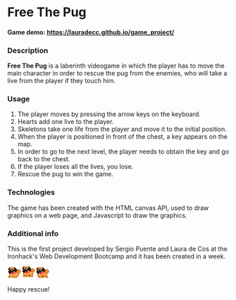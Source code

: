 # Free The Pug

#### Game demo: https://lauradecc.github.io/game_project/

### Description

**Free The Pug** is a laberinth videogame in which the player has to move the main character in order to rescue the pug from the enemies, who will take a live from the player if they touch him. 

### Usage

1. The player moves by pressing the arrow keys on the keyboard.
2. Hearts add one live to the player.
3. Skeletons take one life from the player and move it to the initial position.
4. When the player is positioned in front of the chest, a key appears on the map.
5. In order to go to the next level, the player needs to obtain the key and go back to the chest.
6. If the player loses all the lives, you lose.
7. Rescue the pug to win the game.

### Technologies

The game has been created with the HTML canvas API, used to draw graphics on a web page, and Javascript to draw the graphics. 

### Additional info

This is the first project developed by Sergio Puente and Laura de Cos at the Ironhack's Web Development Bootcamp and it has been created in a week.


<img src="img/pixel-pugs.png" alt="pixel pugs running"/>

Happy rescue!
